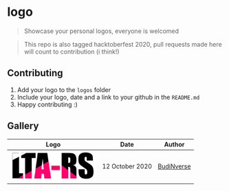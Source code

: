 # logo
> Showcase your personal logos, everyone is welcomed

> This repo is also tagged hacktoberfest 2020, pull requests made here will count to contribution (i think!)

## Contributing
1. Add your logo to the `logos` folder
2. Include your logo, date and a link to your github in the `README.md`
3. Happy contributing :)

## Gallery
|Logo|Date|Author|
|---|---|---|
|<img src="logos/lta-rs.png" width="200">| 12 October 2020 | [BudiNverse](https://github.com/BudiNverse)|
